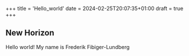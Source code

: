 +++
title = 'Hello_world'
date = 2024-02-25T20:07:35+01:00
draft = true
+++

## New Horizon

Hello world!
My name is Frederik Fibiger-Lundberg